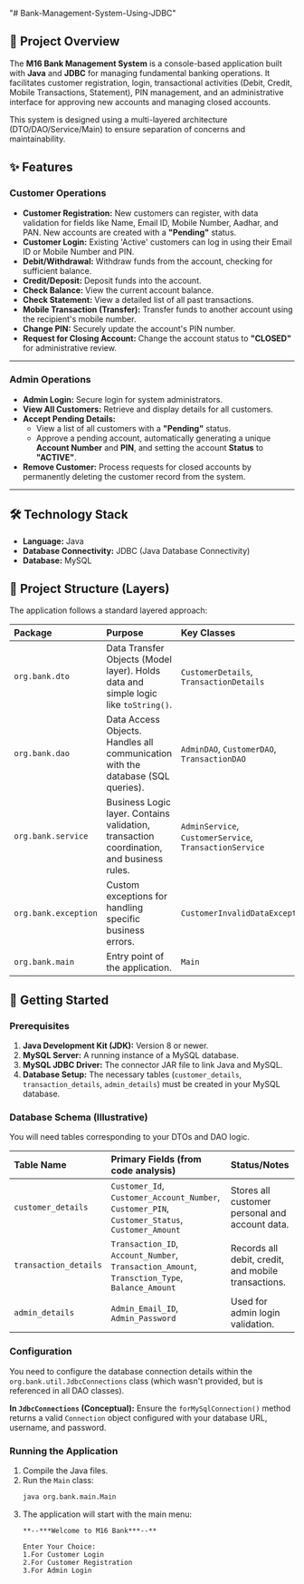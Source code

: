 "# Bank-Management-System-Using-JDBC" 
## 🏦 Project Overview

The **M16 Bank Management System** is a console-based application built with **Java** and **JDBC** for managing fundamental banking operations. It facilitates customer registration, login, transactional activities (Debit, Credit, Mobile Transactions, Statement), PIN management, and an administrative interface for approving new accounts and managing closed accounts.

This system is designed using a multi-layered architecture (DTO/DAO/Service/Main) to ensure separation of concerns and maintainability.

## ✨ Features

### Customer Operations
* **Customer Registration:** New customers can register, with data validation for fields like Name, Email ID, Mobile Number, Aadhar, and PAN. New accounts are created with a **"Pending"** status.
* **Customer Login:** Existing 'Active' customers can log in using their Email ID or Mobile Number and PIN.
* **Debit/Withdrawal:** Withdraw funds from the account, checking for sufficient balance.
* **Credit/Deposit:** Deposit funds into the account.
* **Check Balance:** View the current account balance.
* **Check Statement:** View a detailed list of all past transactions.
* **Mobile Transaction (Transfer):** Transfer funds to another account using the recipient's mobile number.
* **Change PIN:** Securely update the account's PIN number.
* **Request for Closing Account:** Change the account status to **"CLOSED"** for administrative review.

---

### Admin Operations
* **Admin Login:** Secure login for system administrators.
* **View All Customers:** Retrieve and display details for all customers.
* **Accept Pending Details:**
    * View a list of all customers with a **"Pending"** status.
    * Approve a pending account, automatically generating a unique **Account Number** and **PIN**, and setting the account **Status** to **"ACTIVE"**.
* **Remove Customer:** Process requests for closed accounts by permanently deleting the customer record from the system.

---

## 🛠️ Technology Stack

* **Language:** Java
* **Database Connectivity:** JDBC (Java Database Connectivity)
* **Database:** MySQL 

## 🧱 Project Structure (Layers)

The application follows a standard layered approach:

| Package | Purpose | Key Classes |
| :--- | :--- | :--- |
| `org.bank.dto` | Data Transfer Objects (Model layer). Holds data and simple logic like `toString()`. | `CustomerDetails`, `TransactionDetails` |
| `org.bank.dao` | Data Access Objects. Handles all communication with the database (SQL queries). | `AdminDAO`, `CustomerDAO`, `TransactionDAO` |
| `org.bank.service`| Business Logic layer. Contains validation, transaction coordination, and business rules. | `AdminService`, `CustomerService`, `TransactionService` |
| `org.bank.exception` | Custom exceptions for handling specific business errors. | `CustomerInvalidDataException` |
| `org.bank.main` | Entry point of the application. | `Main` |

## 🚀 Getting Started

### Prerequisites

1.  **Java Development Kit (JDK):** Version 8 or newer.
2.  **MySQL Server:** A running instance of a MySQL database.
3.  **MySQL JDBC Driver:** The connector JAR file to link Java and MySQL.
4.  **Database Setup:** The necessary tables (`customer_details`, `transaction_details`, `admin_details`) must be created in your MySQL database.

### Database Schema (Illustrative)

You will need tables corresponding to your DTOs and DAO logic.

| Table Name | Primary Fields (from code analysis) | Status/Notes |
| :--- | :--- | :--- |
| `customer_details` | `Customer_Id`, `Customer_Account_Number`, `Customer_PIN`, `Customer_Status`, `Customer_Amount` | Stores all customer personal and account data. |
| `transaction_details` | `Transaction_ID`, `Account_Number`, `Transaction_Amount`, `Transction_Type`, `Balance_Amount` | Records all debit, credit, and mobile transactions. |
| `admin_details` | `Admin_Email_ID`, `Admin_Password` | Used for admin login validation. |

### Configuration

You need to configure the database connection details within the `org.bank.util.JdbcConnections` class (which wasn't provided, but is referenced in all DAO classes).

**In `JdbcConnections` (Conceptual):**
Ensure the `forMySqlConnection()` method returns a valid `Connection` object configured with your database URL, username, and password.

### Running the Application

1.  Compile the Java files.
2.  Run the `Main` class:
    ```bash
    java org.bank.main.Main
    ```
3.  The application will start with the main menu:
    ```
    **--***Welcome to M16 Bank***--**

    Enter Your Choice: 
    1.For Customer Login
    2.For Customer Registration
    3.For Admin Login
    ```